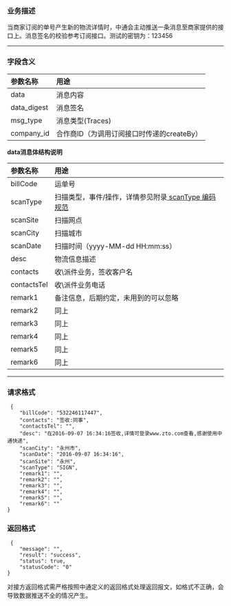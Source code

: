### **业务描述**

当商家订阅的单号产生新的物流详情时，中通会主动推送一条消息至商家提供的接口上。消息签名的校验参考订阅接口。测试的密钥为：123456

---

### **字段含义**

| **参数名称** | **用途** |
| :--- | :--- |
| data | 消息内容 |
| data\_digest | 消息签名 |
| msg\_type | 消息类型\(Traces\) |
| company\_id | 合作商ID（为调用订阅接口时传递的createBy） |

**data消息体结构说明**

| **参数名称** | **用途** |
| :--- | :--- |
| billCode | 运单号 |
| scanType | 扫描类型，事件/操作，详情参见附录[ scanType 编码规范](https://wangqingqi.gitbooks.io/testbook/content/fu-jian.html) |
| scanSite | 扫描网点 |
| scanCity | 扫描城市 |
| scanDate | 扫描时间（yyyy-MM-dd HH:mm:ss） |
| desc | 物流信息描述 |
| contacts | 收\派件业务，签收客户名 |
| contactsTel | 收\派件业务电话 |
| remark1 | 备注信息，后期约定，未用到的可以忽略 |
| remark2 | 同上 |
| remark3 | 同上 |
| remark4 | 同上 |
| remark5 | 同上 |
| remark6 | 同上 |

---

### **请求格式**

```
 {
    "billCode": "532246117447",
    "contacts": "签收:同事",
    "contactsTel": "",
    "desc": "在2016-09-07 16:34:16签收,详情可登录www.zto.com查看,感谢使用中通快递",
    "scanCity": "永州市",
    "scanDate": "2016-09-07 16:34:16",
    "scanSite": "永州",
    "scanType": "SIGN",
    "remark1": "",
    "remark2": "",
    "remark3": "",
    "remark4": "",
    "remark5": "",
    "remark6": ""
}
```

### **返回格式**

```
 {
    "message": "",
    "result": "success",
    "status": true,
    "statusCode": "0"
}
```

对接方返回格式需严格按照中通定义的返回格式处理返回报文，如格式不正确，会导致数据推送不全的情况产生。

